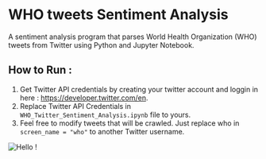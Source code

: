 # WHO tweets Sentiment Analysis

A sentiment analysis program that parses World Health Organization (WHO) tweets from Twitter using Python and Jupyter Notebook.

## How to Run :
1) Get Twitter API credentials by creating your twitter account and loggin in here : https://developer.twitter.com/en.
2) Replace Twitter API Credentials in `WHO_Twitter_Sentiment_Analysis.ipynb` file to yours.
3) Feel free to modify tweets that will be crawled. Just replace who in `screen_name = "who"` to another Twitter username.


![Hello !](https://api.visitorbadge.io/api/VisitorHit?user=kevinadhiguna&repo=WHO-tweets-sentiment-analysis&label=thanks%20for%20dropping%20in%20!&labelColor=%23000000&countColor=%23FFFFFF)
